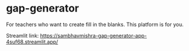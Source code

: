 # gap-generator
For teachers who want to create fill in the blanks. This platform is for you.

Streamlit link: https://sambhavmishra-gap-generator-app-4suf68.streamlit.app/